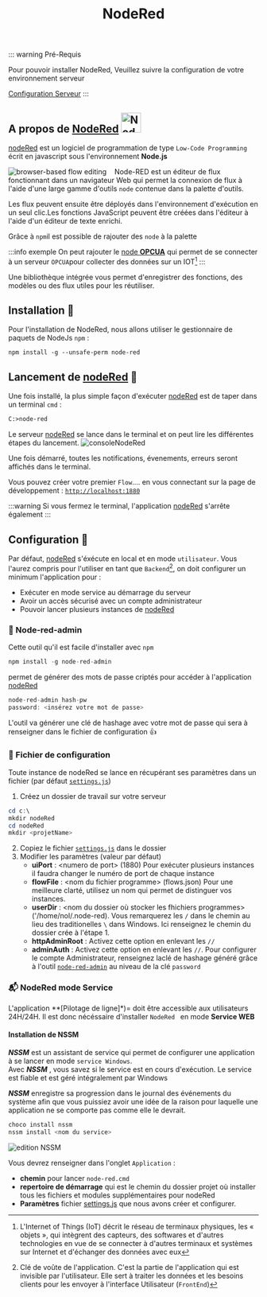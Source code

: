 ﻿---
index: 2
icon: node fa-brands
title: NodeRed
category:
  - Guide
tag:
  - nodeRed
  - Installation
article: false
collapsable: true
---

::: warning  Pré-Requis

Pour pouvoir installer NodeRed, Veuillez suivre la configuration de votre environnement serveur

[Configuration Serveur](/guide/environnement)
::: 



## A propos de [NodeRed][01]  <img   width="40" height="40" src="/nodeRed.png" alt="NodeRed"> 
[nodeRed][01] est un logiciel de programmation de type `Low-Code Programming` écrit en javascript sous l'environnement **Node.js**


<img  style="float:left; max-width:30vw;margin-right:1rem;" alt="browser-based flow editing" src="/nodeRed-graph.png"> 

 Node-RED est un éditeur de flux fonctionnant dans un navigateur Web qui permet la connexion de flux à l'aide d'une large gamme d'outils `node` contenue dans la palette d'outils.

Les flux peuvent ensuite être déployés dans l'environnement d'exécution en un seul clic.Les fonctions JavaScript peuvent être créées dans l'éditeur à l'aide d'un éditeur de texte enrichi.

 Grâce à `npm`il est possible de rajouter des `node` à la palette




 :::info exemple
 On peut rajouter le [node **OPCUA**][02] qui permet de se connecter à un serveur `OPCUA`pour collecter des données sur un IOT[^IOT]
 :::



Une bibliothèque intégrée vous permet d'enregistrer des fonctions, des modèles ou des flux utiles pour les réutiliser.


## Installation :floppy_disk:

Pour l'installation de NodeRed, nous allons utiliser le gestionnaire de paquets de NodeJs `npm`  :


```js{1}
npm install -g --unsafe-perm node-red
```

## Lancement de [nodeRed][01]  :rocket:

Une fois installé, la plus simple façon d'exécuter [nodeRed](01) est de taper dans un terminal `cmd` : 
```ps
C:>node-red
```
Le serveur [nodeRed][01] se lance dans le terminal et on peut lire les différentes étapes du lancement. 
![consoleNodeRed][03]

Une fois démarré, toutes les notifications, évenements, erreurs seront affichés dans le terminal.

Vous pouvez créer votre premier `Flow`.... en vous connectant sur la page de développement : [`http://localhost:1880`](http://localhost:1880)


:::warning 
Si vous fermez le terminal, l'application [nodeRed](01) s'arrête également
:::

## Configuration :wrench:

Par défaut, [nodeRed](01) s'éxécute en local et en mode `utilisateur`. Vous l'aurez compris pour l'utiliser en tant que `Backend`[^Backend], on doit configurer un minimum l'application pour :
  - Exécuter en mode service au démarrage du serveur
  - Avoir un accès sécurisé avec un compte administrateur
  - Pouvoir lancer plusieurs instances de [nodeRed](01)
### :passport_control: Node-red-admin

Cette outil qu'il est facile d'installer avec `npm` 
``` js
npm install -g node-red-admin
```
permet de générer des mots de passe criptés pour accéder à l'application [nodeRed](01)
``` js
node-red-admin hash-pw 
password: <insérez votre mot de passe>
```
L'outil va générer une clé de hashage avec votre mot de passe qui sera à renseigner dans le fichier de configuration :+1:

### :memo: Fichier de configuration 
Toute instance de nodeRed se lance en récupérant ses paramètres dans un fichier (par défaut [`settings.js`][04])

1. Créez un dossier de travail sur votre serveur
```powershell
cd c:\
mkdir nodeRed
cd nodeRed
mkdir <projetName>
``` 

2. Copiez le fichier  [`settings.js`][04] dans le dossier
3. Modifier les paramètres (valeur par défaut)
    - **uiPort** : \<numero de port\> (1880)
    Pour exécuter plusieurs instances il faudra changer le numéro de port de chaque instance
    - **flowFile** : \<nom du fichier programme\> (flows.json)
    Pour une meilleure clarté, utilisez un nom qui permet de distinguer vos instances.
    - **userDir**  : \<nom du dossier où stocker les fhichiers programmes>  ('/home/nol/.node-red). Vous remarquerez les `/` dans le chemin au lieu des traditionelles `\` dans Windows. Ici renseignez le chemin du dossier crée à l'étape 1.
    - **httpAdminRoot** : Activez cette option en enlevant les `//` 
    - **adminAuth** : Activez cette option en enlevant les `//`. Pour configurer le compte Administrateur, renseignez laclé de hashage généré grâce à l'outil [`node-red-admin`][05] au niveau de la clé `password`
  
### :mailbox_with_mail: NodeRed  mode Service

L'application **[Pilotage de ligne]*)= doit être accessible aux utilisateurs 24H/24H. Il est donc nécéssaire d'installer `NodeRed ` en mode **Service WEB**


####  Installation de NSSM

***NSSM*** est un assistant de service qui permet de configurer une application à se lancer en mode `service Windows`.  
Avec ***NSSM*** , vous savez  si le service est en cours d'exécution. Le service est fiable et est géré intégralement par Windows

***NSSM*** enregistre sa progression dans le journal des événements du système afin que vous puissiez avoir une idée de la raison pour laquelle une application ne se comporte pas comme elle le devrait. 

```powershell
choco install nssm
nssm install <nom du service>
```


![edition NSSM](/nssm.png)

Vous devrez renseigner dans l'onglet `Application` :
  - **chemin** pour lancer `node-red.cmd`
  - **repertoire de démarrage** qui est le chemin du dossier projet où installer tous les fichiers et modules supplémentaires pour nodeRed
  - **Paramètres** fichier [settings.js](/guide/configuration/nodeRed#fichier-de-configuration) que nous avons créer et configurer.

[01]: https://nodered.org/
[02]: https://flows.nodered.org/node/node-red-contrib-opcua
[03]: /consoleNodeRed.png
[04]: /settings.js
[05]: #Node-red-admin
[06]: http://pti03.cle.renault.fr:1810/search

[^IOT]: L'Internet of Things (IoT) décrit le réseau de terminaux physiques, les « objets », qui intègrent des capteurs, des softwares et d'autres technologies en vue de se connecter à d'autres terminaux et systèmes sur Internet et d'échanger des données avec eux

[^Backend]: Clé de voûte de l'application. C'est la partie de l'application qui est invisible par l'utilisateur. Elle sert à traiter les données et les besoins clients pour les envoyer à l'interface Utilisateur (`FrontEnd`)